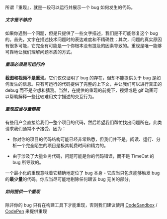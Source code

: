 所谓『重现』，就是一段可以运行并展示一个 bug 如何发生的代码。

##### 文字是不够的

如果你遇到一个问题，但是只提供了一些文字描述，我们是不可能修复这个 bug 的。首先，文字在描述技术问题时的表达难度和不精确性；其次，问题的真实原因有很多可能，它完全有可能是一个你根本没有提及的因素导致的。重现是唯一能够可靠地让我们理解问题本质的方式。

##### 重现必须是可运行的

**截图和视频不是重现**。它们仅仅证明了 bug 的存在，但却不能提供关于 bug 是如何发生的信息。只有可运行的代码提供了完整的上下文，并让我们可以进行真正的 debug 而不是空想和猜测。当然，在提供的重现的前提下，视频或是 gif 动画可以帮助解释一些比较难用文字描述的交互行为。

##### 重现应当尽量精简

有些用户会直接给我们一整个项目的代码，然后希望我们帮忙找出问题所在。此类请求我们通常不予接受，因为：

-   你对你的项目的代码结构可能已经非常熟悉，但我们并不是。阅读、运行、分析一个完全陌生的项目是极其耗费时间和精力的。

-   由于涉及了大量业务代码，问题可能是你的代码错误，而不是 TimeCat 的 bug 所导致的。

一个最小化的重现意味着它精确地定位了 bug 本身 - 它应当只包含能够触发 bug 的**最少量**的代码。你应当尽可能地剔除任何跟该 bug 无关的部分。

##### 如何提供一个重现

除非你的 bug 只有在构建工具下才能重现，否则我们建议使用 <a href="https://codesandbox.io" target="_blank">CodeSandbox</a> / <a href="https://codepen.io/" target="_blank">CodePen</a> 来提供重现
